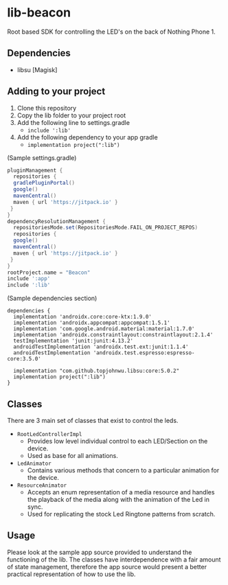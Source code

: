 # lib-beacon
Root based SDK for controlling the LED's on the back of Nothing Phone 1.

## Dependencies
- libsu [Magisk]

## Adding to your project
1. Clone this repository
2. Copy the lib folder to your project root
3. Add the following line to settings.gradle
	- `include ':lib'`
4. Add the following dependency to your app gradle
	- `implementation project(":lib")`

(Sample settings.gradle)
```groovy
pluginManagement {  
  repositories {  
  gradlePluginPortal()  
  google()  
  mavenCentral()  
  maven { url 'https://jitpack.io' }  
 }
}  
dependencyResolutionManagement {  
  repositoriesMode.set(RepositoriesMode.FAIL_ON_PROJECT_REPOS)  
  repositories {  
  google()  
  mavenCentral()  
  maven { url 'https://jitpack.io' }  
 }
}  
rootProject.name = "Beacon"  
include ':app'  
include ':lib'
```

(Sample dependencies section)
```
dependencies {  
  implementation 'androidx.core:core-ktx:1.9.0'  
  implementation 'androidx.appcompat:appcompat:1.5.1'  
  implementation 'com.google.android.material:material:1.7.0'  
  implementation 'androidx.constraintlayout:constraintlayout:2.1.4'  
  testImplementation 'junit:junit:4.13.2'  
  androidTestImplementation 'androidx.test.ext:junit:1.1.4'  
  androidTestImplementation 'androidx.test.espresso:espresso-core:3.5.0'  
  
  implementation "com.github.topjohnwu.libsu:core:5.0.2"  
  implementation project(":lib")  
}
```

## Classes
There are 3 main set of classes that exist to control the leds.
- `RootLedControllerImpl`
	- Provides low level individual control to each LED/Section on the device.
	- Used as base for all animations.
- `LedAnimator`
	- Contains various methods that concern to a particular animation for the device.
- `ResourceAnimator`
	- Accepts an enum representation of a media resource and handles the playback of the media along with the animation of the Led in sync.
	- Used for replicating the stock Led Ringtone patterns from scratch.

## Usage
Please look at the sample app source provided to understand the functioning of the lib. The classes have interdependence with a fair amount of state management, therefore the app source would present a better practical representation of how to use the lib.

